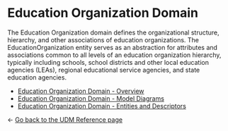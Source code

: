 # Education Organization Domain

The Education Organization domain defines the organizational structure,
hierarchy, and other associations of education organizations. The
EducationOrganization entity serves as an abstraction for attributes and
associations common to all levels of an education organization hierarchy,
typically including schools, school districts and other local education agencies
(LEAs), regional educational service agencies, and state education agencies.

* [Education Organization Domain - Overview](./overview.md)
* [Education Organization Domain - Model Diagrams](./model-diagrams.md)
* [Education Organization Domain - Entities and Descriptors](./entities-references-and-descriptors.md)

← [Go back to the UDM Reference page](../readme.md)
